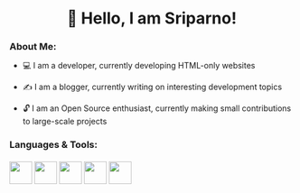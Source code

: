 <h1 align="center" style="margin-bottom: 12px">👋 Hello, I am Sriparno!</h1>

<b><h3 style="margin-bottom: 12px">About Me:</h2></b>

- 💻 I am a developer, currently developing HTML-only websites

- ✍️ I am a blogger, currently writing on interesting development topics

- 🔓 I am an Open Source enthusiast, currently making small contributions to large-scale projects

<b><h3 style="margin-bottom: 20px">Languages & Tools:</h2></b>

<div>
  <img src="https://cdn.jsdelivr.net/gh/devicons/devicon/icons/c/c-original.svg" width="40" height="40">
  <img src="https://cdn.jsdelivr.net/gh/devicons/devicon/icons/html5/html5-original.svg" width="40" height="40">
  <img src="https://cdn.jsdelivr.net/gh/devicons/devicon/icons/git/git-original.svg" width="40" height="40">
  <img src="https://cdn.jsdelivr.net/gh/devicons/devicon/icons/github/github-original.svg" width="40" height="40">
  <img src="https://cdn.jsdelivr.net/gh/devicons/devicon/icons/vscode/vscode-original.svg" width="40" height="40">
</div>
